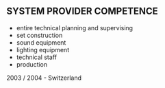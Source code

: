 ## SYSTEM PROVIDER COMPETENCE

+ entire technical planning and supervising
+ set construction
+ sound equipment
+ lighting equipment
+ technical staff
+ production

2003 / 2004 - Switzerland